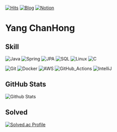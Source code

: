 [![Hits](https://hits.seeyoufarm.com/api/count/incr/badge.svg?url=https%3A%2F%2Fgithub.com%2Fch-yang1273&count_bg=%2379C83D&title_bg=%23555555&icon=&icon_color=%23E7E7E7&title=hits&edge_flat=false)](https://github.com/ch-yang1273)
[![Blog](https://img.shields.io/badge/-Blog-3178C6.svg?&style=round-square&logo=Tistory&logoColor=#000000)](https://ch-yang.tistory.com)
[![Notion](https://img.shields.io/badge/-Notion-2B2B2B.svg?&style=round-square&logo=Notion&logoColor=#000000)](https://ch-yang1273.notion.site)

# Yang ChanHong

## Skill
![Java](https://img.shields.io/badge/Java-007396.svg?&style=round-square&logo=Java&logoColor=white)
![Spring](https://img.shields.io/badge/Spring-6DB33F.svg?&style=round-square&logo=Spring&logoColor=white)
![JPA](https://img.shields.io/badge/JPA-003545.svg?&style=round-square&logo=hibernate&logoColor=white)
![SQL](https://img.shields.io/badge/SQL-59666C.svg?&style=round-square&logo=mariadb&logoColor=white)
![Linux](https://img.shields.io/badge/Linux-FCC624.svg?&style=round-square&logo=linux&logoColor=white)
![C](https://img.shields.io/badge/C-A8B9CC.svg?&style=round-square&logo=C&logoColor=white)

![Git](https://img.shields.io/badge/Git-F05032.svg?&style=round-square&logo=Git&logoColor=white)
![Docker](https://img.shields.io/badge/Docker-2496ED.svg?&style=round-square&logo=docker&logoColor=white)
![AWS](https://img.shields.io/badge/AWS-232F3E.svg?&style=round-square&logo=amazonaws&logoColor=white)
![GitHub_Actions](https://img.shields.io/badge/GitHub_Actions-2088FF.svg?&style=round-square&logo=githubactions&logoColor=white)
![IntelliJ](https://img.shields.io/badge/IntelliJ-2B2B2B.svg?&style=round-square&logo=intellijidea&logoColor=white)


## GitHub Stats
![Github Stats](https://github-readme-stats.vercel.app/api?username=ch-yang1273&show_icons=true&count_private=true&hide_border=true)

## Solved
[![Solved.ac Profile](http://mazassumnida.wtf/api/v2/generate_badge?boj=ych0305)](https://solved.ac/ych0305)

